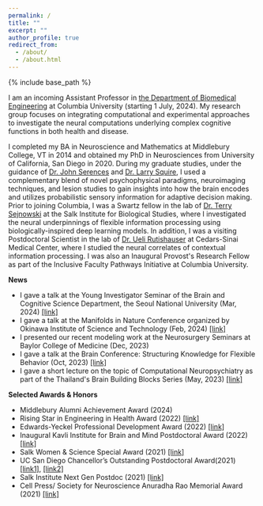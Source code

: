 ```yaml
---
permalink: /
title: ""
excerpt: ""
author_profile: true
redirect_from: 
  - /about/
  - /about.html
---
```


{% include base_path %}

I am an incoming Assistant Professor in <a href="https://www.bme.columbia.edu/" target="_blank">the Department of Biomedical Engineering</a> at Columbia University (starting 1 July, 2024). My research group focuses on integrating computational and experimental approaches to investigate the neural computations underlying complex cognitive functions in both health and disease.


I completed my BA in Neuroscience and Mathematics at Middlebury College, VT in 2014 and obtained my PhD in Neurosciences from University of California, San Diego in 2020. During my graduate studies, under the guidance of <a href="https://serenceslab.ucsd.edu/" target="_blank">Dr. John Serences</a> and <a href="http://whoville.ucsd.edu/" target="_blank">Dr. Larry Squire</a>, I used a complementary blend of novel psychophysical paradigms, neuroimaging techniques, and lesion studies to gain insights into how the brain encodes and utilizes probabilistic sensory information for adaptive decision making. Prior to joining Columbia, I was a Swartz fellow in the lab of <a href="https://cnl.salk.edu/" target="_blank">Dr. Terry Sejnowski</a> at the Salk Institute for Biological Studies, where I investigated the neural underpinnings of flexible information processing using biologically-inspired deep learning models. In addition, I was a visiting Postdoctoral Scientist in the lab of <a href="https://www.cedars-sinai.edu/research/labs/rutishauser.html" target="_blank">Dr. Ueli Rutishauser</a> at Cedars-Sinai Medical Center, where I studied the neural correlates of contextual information processing. I was also an Inaugural Provost's Research Fellow as part of the Inclusive Faculty Pathways Initiative at Columbia University. 

**News**
- I gave a talk at the Young Investigator Seminar of the Brain and Cognitive Science Department, the Seoul National University (Mar, 2024) <a href="https://bcs.snu.ac.kr/bbs/board.php?bo_table=sub5_3&wr_id=119" target="_blank">[link]</a>
- I gave a talk at the Manifolds in Nature Conference organized by Okinawa Institute of Science and Technology (Feb, 2024) <a href="https://groups.oist.jp/manifold" target="_blank">[link]</a>
- I presented our recent modeling work at the Neurosurgery Seminars at Baylor College of Medicine (Dec, 2023)
- I gave a talk at the Brain Conference: Structuring Knowledge for Flexible Behavior (Oct, 2023) <a href="https://www.fens.org/news-activities/fens-and-societies-calendar/meeting-event/the-brain-conference-structuring-knowledge-for-flexible-behaviour" target="_blank">[link]</a>
- I gave a short lecture on the topic of Computational Neuropsychiatry as part of the Thailand's Brain Building Blocks Series (May, 2023) <a href="https://braincode101.github.io/?fbclid=IwAR2xpQVOtd3WLU7cVvREygQh9O2SxQG7M9oIw-iWueEGQuBkFY3bBIg7a_A" target="_blank">[link]</a>

**Selected Awards & Honors**
- Middlebury Alumni Achievement Award (2024)
- Rising Star in Engineering in Health Award (2022) <a href="https://www.bme.jhu.edu/2022-rising-stars-in-engineering-in-health/" target="_blank">[link]</a> 
- Edwards-Yeckel Professional Development Award (2022) <a href="https://inside.salk.edu/winter-2022/spotlight/" target="_blank">[link]</a> 
- Inaugural Kavli Institute for Brain and Mind Postdoctoral Award (2022) <a href="https://biology.ucsd.edu/about/news/2022/article_060222.html" target="_blank">[link]</a> 
- Salk Women & Science Special Award (2021) <a href="https://www.salk.edu/engage/women-science/award-recipients/" target="_blank">[link]</a>
- UC San Diego Chancellor’s Outstanding Postdoctoral Award(2021) <a href="https://postdoc.ucsd.edu/award-opportunities/postdoctoral-scholar-award.html#Recipients" target="_blank">[link1]</a>, <a href="https://inc.ucsd.edu/news/" target="_blank">[link2]</a>
- Salk Institute Next Gen Postdoc (2021) <a href="https://inside.salk.edu/fall-2021/nuttida-rungratsameetaweemana-drawing-from-memories/" target="_blank">[link]</a>
- Cell Press/ Society for Neuroscience Anuradha Rao Memorial Award (2021) <a href="https://marlin-prod.literatumonline.com/pb-assets/journals/research/neuron/Anuradha_Rao_Memorial_Award_2020_2021.pdf" target="_blank">[link]</a>

<hallo hallo>
